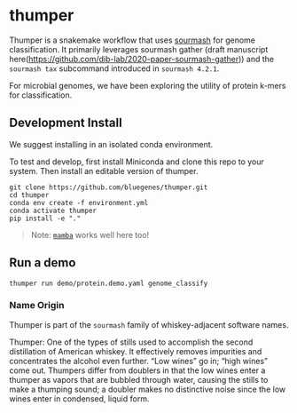 # thumper


Thumper is a snakemake workflow that uses [sourmash](https://github.com/sourmash-bio/sourmash) for genome classification.
It primarily leverages sourmash gather (draft manuscript here(https://github.com/dib-lab/2020-paper-sourmash-gather)) and
the `sourmash tax` subcommand introduced in `sourmash 4.2.1`.

For microbial genomes, we have been exploring the utility of protein k-mers for classification.

## Development Install

We suggest installing in an isolated conda environment.

To test and develop, first install Miniconda and clone this repo to your system. Then install an editable version of thumper.

```
git clone https://github.com/bluegenes/thumper.git
cd thumper
conda env create -f environment.yml
conda activate thumper
pip install -e "."
```
> Note: [`mamba`](https://github.com/mamba-org/mamba) works well here too!

## Run a demo

```
thumper run demo/protein.demo.yaml genome_classify
```

### Name Origin
Thumper is part of the `sourmash` family of whiskey-adjacent software names.

Thumper: One of the types of stills used to accomplish the second distillation of American whiskey. It effectively removes impurities and concentrates the alcohol even further. “Low wines” go in; “high wines” come out. Thumpers differ from doublers in that the low wines enter a thumper as vapors that are bubbled through water, causing the stills to make a thumping sound; a doubler makes no distinctive noise since the low wines enter in condensed, liquid form.
